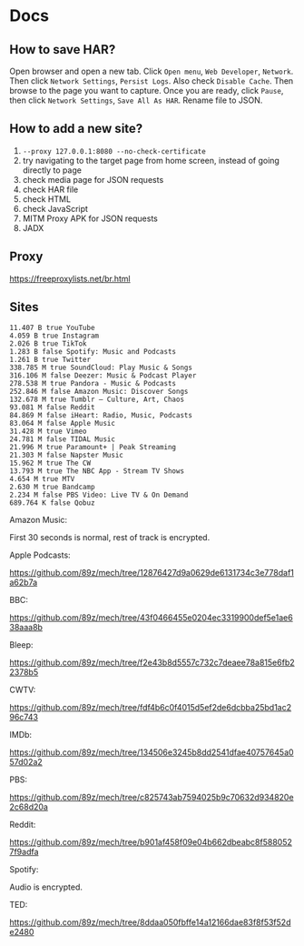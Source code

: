 # Docs

## How to save HAR?

Open browser and open a new tab. Click `Open menu`, `Web Developer`, `Network`.
Then click `Network Settings`, `Persist Logs`. Also check `Disable Cache`. Then
browse to the page you want to capture. Once you are ready, click `Pause`, then
click `Network Settings`, `Save All As HAR`. Rename file to JSON.

## How to add a new site?

1. `--proxy 127.0.0.1:8080 --no-check-certificate`
2. try navigating to the target page from home screen, instead of going directly
   to page
3. check media page for JSON requests
4. check HAR file
5. check HTML
6. check JavaScript
7. MITM Proxy APK for JSON requests
8. JADX

## Proxy

https://freeproxylists.net/br.html

## Sites

~~~
11.407 B true YouTube
4.059 B true Instagram
2.026 B true TikTok
1.283 B false Spotify: Music and Podcasts
1.261 B true Twitter
338.785 M true SoundCloud: Play Music & Songs
316.106 M false Deezer: Music & Podcast Player
278.538 M true Pandora - Music & Podcasts
252.846 M false Amazon Music: Discover Songs
132.678 M true Tumblr – Culture, Art, Chaos
93.081 M false Reddit
84.869 M false iHeart: Radio, Music, Podcasts
83.064 M false Apple Music
31.428 M true Vimeo
24.781 M false TIDAL Music
21.996 M true Paramount+ | Peak Streaming
21.303 M false Napster Music
15.962 M true The CW
13.793 M true The NBC App - Stream TV Shows
4.654 M true MTV
2.630 M true Bandcamp
2.234 M false PBS Video: Live TV & On Demand
689.764 K false Qobuz
~~~

Amazon Music:

First 30 seconds is normal, rest of track is encrypted.

Apple Podcasts:

https://github.com/89z/mech/tree/12876427d9a0629de6131734c3e778daf1a62b7a

BBC:

https://github.com/89z/mech/tree/43f0466455e0204ec3319900def5e1ae638aaa8b

Bleep:

https://github.com/89z/mech/tree/f2e43b8d5557c732c7deaee78a815e6fb22378b5

CWTV:

https://github.com/89z/mech/tree/fdf4b6c0f4015d5ef2de6dcbba25bd1ac296c743

IMDb:

https://github.com/89z/mech/tree/134506e3245b8dd2541dfae40757645a057d02a2

PBS:

https://github.com/89z/mech/tree/c825743ab7594025b9c70632d934820e2c68d20a

Reddit:

https://github.com/89z/mech/tree/b901af458f09e04b662dbeabc8f5880527f9adfa

Spotify:

Audio is encrypted.

TED:

https://github.com/89z/mech/tree/8ddaa050fbffe14a12166dae83f8f53f52de2480
